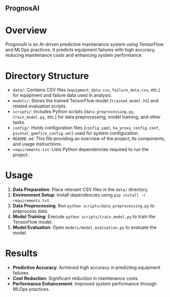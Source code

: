 ## PrognosAI

# Overview

PrognosAI is an AI-driven predictive maintenance system using TensorFlow and MLOps practices. It predicts equipment failures with high accuracy, reducing maintenance costs and enhancing system performance.

# Directory Structure

- `data/`: Contains CSV files (`equipment_data.csv`, `failure_data.csv`, etc.) for equipment and failure data used in analysis.
- `models/`: Stores the trained TensorFlow model (`trained_model.h5`) and related evaluation scripts.
- `scripts/`: Includes Python scripts (`data_preprocessing.py`, `train_model.py`, etc.) for data preprocessing, model training, and other tasks.
- `config/`: Holds configuration files (`config.yaml`, `ha_proxy_config.conf`, `pivotal_gemfire_config.xml`) used for system configuration.
- `README.md`: This file providing an overview of the project, its components, and usage instructions.
- `requirements.txt`: Lists Python dependencies required to run the project.

# Usage

1. **Data Preparation**: Place relevant CSV files in the `data/` directory.
2. **Environment Setup**: Install dependencies using `pip install -r requirements.txt`.
3. **Data Preprocessing**: Run `python scripts/data_preprocessing.py` to preprocess data.
4. **Model Training**: Execute `python scripts/train_model.py` to train the TensorFlow model.
5. **Model Evaluation**: Open `models/model_evaluation.py` to evaluate the model.

# Results

- **Predictive Accuracy**: Achieved high accuracy in predicting equipment failures.
- **Cost Reduction**: Significant reduction in maintenance costs.
- **Performance Enhancement**: Improved system performance through MLOps practices.
